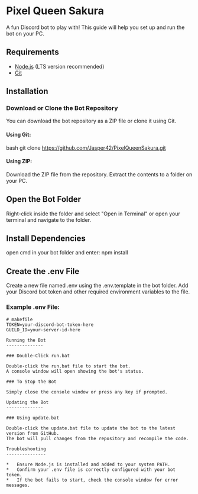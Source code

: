 Pixel Queen Sakura
==========================

A fun Discord bot to play with! This guide will help you set up and run the bot on your PC.

Requirements
------------

*   [Node.js](https://nodejs.org/en/download/) (LTS version recommended)
*   [Git](https://git-scm.com/downloads) 

Installation
------------

### Download or Clone the Bot Repository

You can download the bot repository as a ZIP file or clone it using Git.

#### Using Git:

bash
git clone https://github.com/Jasper42/PixelQueenSakura.git

#### Using ZIP:

Download the ZIP file from the repository.
Extract the contents to a folder on your PC.

Open the Bot Folder
-------------------

Right-click inside the folder and select "Open in Terminal" or open your terminal and navigate to the folder.

Install Dependencies
-------------------

open cmd in your bot folder and enter:
npm install

Create the .env File
-------------------

Create a new file named .env using the .env.template in the bot folder.
Add your Discord bot token and other required environment variables to the file.

### Example .env File:

```
# makefile
TOKEN=your-discord-bot-token-here
GUILD_ID=your-server-id-here

Running the Bot
--------------

### Double-Click run.bat

Double-click the run.bat file to start the bot.
A console window will open showing the bot's status.

### To Stop the Bot

Simply close the console window or press any key if prompted.

Updating the Bot
--------------

### Using update.bat

Double-click the update.bat file to update the bot to the latest version from GitHub.
The bot will pull changes from the repository and recompile the code.

Troubleshooting
---------------

*   Ensure Node.js is installed and added to your system PATH.
*   Confirm your .env file is correctly configured with your bot token.
*   If the bot fails to start, check the console window for error messages.
